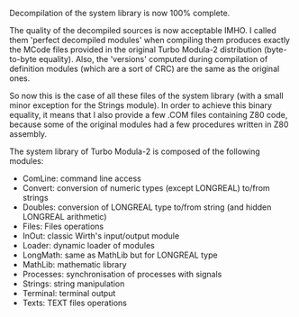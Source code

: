 Decompilation of the system library is now 100% complete.

The quality of the decompiled sources is now acceptable IMHO.
I called them 'perfect decompiled modules' when compiling them produces 
exactly the MCode files provided in the original Turbo Modula-2 distribution (byte-to-byte equality).
Also, the 'versions' computed during compilation of definition modules (which are a sort of CRC) are the same as the original ones.

So now this is the case of all these files of the system library (with a small minor exception for the Strings module).
In order to achieve this binary equality, it means that I also provide a few .COM files containing Z80 code,
because some of the original modules had a few procedures written in Z80 assembly.

The system library of Turbo Modula-2 is composed of the following modules:

- ComLine: command line access
- Convert: conversion of numeric types (except LONGREAL) to/from strings
- Doubles: conversion of LONGREAL type to/from string (and hidden LONGREAL arithmetic)
- Files: Files operations
- InOut: classic Wirth's input/output module
- Loader: dynamic loader of modules
- LongMath: same as MathLib but for LONGREAL type
- MathLib: mathematic library
- Processes: synchronisation of processes with signals
- Strings: string manipulation
- Terminal: terminal output
- Texts: TEXT files operations

